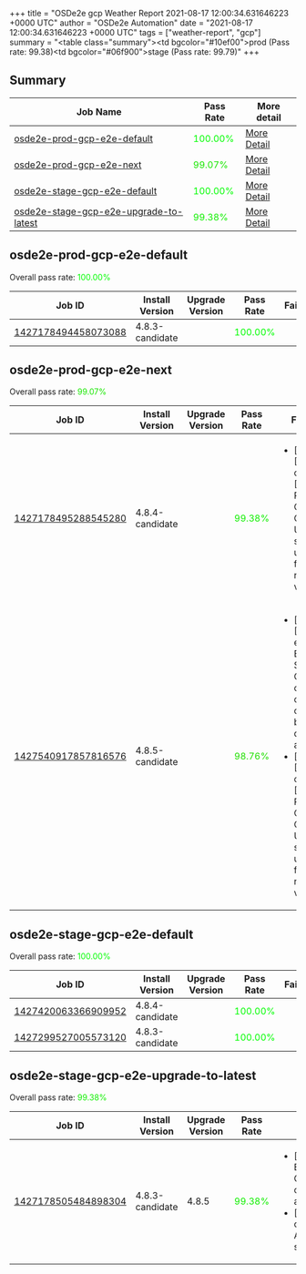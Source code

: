 +++
title = "OSDe2e gcp Weather Report 2021-08-17 12:00:34.631646223 +0000 UTC"
author = "OSDe2e Automation"
date = "2021-08-17 12:00:34.631646223 +0000 UTC"
tags = ["weather-report", "gcp"]
summary = "<table class=\"summary\"><tr><td bgcolor=\"#10ef00\"></td><td>prod (Pass rate: 99.38)</td></tr><tr><td bgcolor=\"#06f900\"></td><td>stage (Pass rate: 99.79)</td></tr></table>"
+++
## Summary

| Job Name | Pass Rate | More detail |
|----------|-----------|-------------|
|[osde2e-prod-gcp-e2e-default](https://prow.ci.openshift.org/?job=osde2e-prod-gcp-e2e-default)| <span style="color:#01fe00;">100.00%</span>|[More Detail](#osde2e-prod-gcp-e2e-default)|
|[osde2e-prod-gcp-e2e-next](https://prow.ci.openshift.org/?job=osde2e-prod-gcp-e2e-next)| <span style="color:#18e700;">99.07%</span>|[More Detail](#osde2e-prod-gcp-e2e-next)|
|[osde2e-stage-gcp-e2e-default](https://prow.ci.openshift.org/?job=osde2e-stage-gcp-e2e-default)| <span style="color:#01fe00;">100.00%</span>|[More Detail](#osde2e-stage-gcp-e2e-default)|
|[osde2e-stage-gcp-e2e-upgrade-to-latest](https://prow.ci.openshift.org/?job=osde2e-stage-gcp-e2e-upgrade-to-latest)| <span style="color:#10ef00;">99.38%</span>|[More Detail](#osde2e-stage-gcp-e2e-upgrade-to-latest)|



## osde2e-prod-gcp-e2e-default

Overall pass rate: <span style="color:#01fe00;">100.00%</span>

| Job ID | Install Version | Upgrade Version | Pass Rate | Failures |
|--------|-----------------|-----------------|-----------|----------|
[1427178494458073088](https://prow.ci.openshift.org/view/gs/origin-ci-test/logs/osde2e-prod-gcp-e2e-default/1427178494458073088) | 4.8.3-candidate |  | <span style="color:#01fe00;">100.00%</span>|



## osde2e-prod-gcp-e2e-next

Overall pass rate: <span style="color:#18e700;">99.07%</span>

| Job ID | Install Version | Upgrade Version | Pass Rate | Failures |
|--------|-----------------|-----------------|-----------|----------|
[1427178495288545280](https://prow.ci.openshift.org/view/gs/origin-ci-test/logs/osde2e-prod-gcp-e2e-next/1427178495288545280) | 4.8.4-candidate |  | <span style="color:#10ef00;">99.38%</span>|<ul><li>[install] [Suite: operators] [OSD] RBAC Operator Operator Upgrade should upgrade from the replaced version</li></ul>
[1427540917857816576](https://prow.ci.openshift.org/view/gs/origin-ci-test/logs/osde2e-prod-gcp-e2e-next/1427540917857816576) | 4.8.5-candidate |  | <span style="color:#20df00;">98.76%</span>|<ul><li>[install] [Suite: e2e] Encrypted Storage in GCP clusters can be created by dedicated admins</li><li>[install] [Suite: operators] [OSD] RBAC Operator Operator Upgrade should upgrade from the replaced version</li></ul>



## osde2e-stage-gcp-e2e-default

Overall pass rate: <span style="color:#01fe00;">100.00%</span>

| Job ID | Install Version | Upgrade Version | Pass Rate | Failures |
|--------|-----------------|-----------------|-----------|----------|
[1427420063366909952](https://prow.ci.openshift.org/view/gs/origin-ci-test/logs/osde2e-stage-gcp-e2e-default/1427420063366909952) | 4.8.4-candidate |  | <span style="color:#01fe00;">100.00%</span>|
[1427299527005573120](https://prow.ci.openshift.org/view/gs/origin-ci-test/logs/osde2e-stage-gcp-e2e-default/1427299527005573120) | 4.8.3-candidate |  | <span style="color:#01fe00;">100.00%</span>|



## osde2e-stage-gcp-e2e-upgrade-to-latest

Overall pass rate: <span style="color:#10ef00;">99.38%</span>

| Job ID | Install Version | Upgrade Version | Pass Rate | Failures |
|--------|-----------------|-----------------|-----------|----------|
[1427178505484898304](https://prow.ci.openshift.org/view/gs/origin-ci-test/logs/osde2e-stage-gcp-e2e-upgrade-to-latest/1427178505484898304) | 4.8.3-candidate | 4.8.5 | <span style="color:#10ef00;">99.38%</span>|<ul><li>[upgrade] [Suite: e2e] Encrypted Storage in GCP clusters can be created by dedicated admins</li><li>[upgrade] [Suite: operators] AlertmanagerInhibitions should exist</li></ul>




